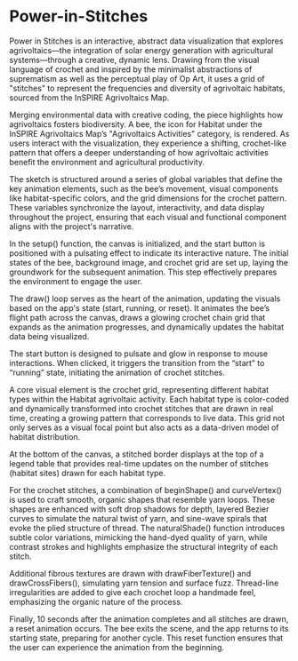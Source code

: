 # Power-in-Stitches
Power in Stitches is an interactive, abstract data visualization that explores agrivoltaics—the integration of solar energy generation with agricultural systems—through a creative, dynamic lens. Drawing from the visual language of crochet and inspired by the minimalist abstractions of suprematism as well as the perceptual play of Op Art, it uses a grid of "stitches" to represent the frequencies and diversity of agrivoltaic habitats, sourced from the InSPIRE Agrivoltaics Map.

Merging environmental data with creative coding, the piece highlights how agrivoltaics fosters biodiversity. A bee, the icon for Habitat under the InSPIRE Agrivoltaics Map’s "Agrivoltaics Activities" category, is rendered. As users interact with the visualization, they experience a shifting, crochet-like pattern that offers a deeper understanding of how agrivoltaic activities benefit the environment and agricultural productivity.

The sketch is structured around a series of global variables that define the key animation elements, such as the bee’s movement, visual components like habitat-specific colors, and the grid dimensions for the crochet pattern. These variables synchronize the layout, interactivity, and data display throughout the project, ensuring that each visual and functional component aligns with the project's narrative.

In the setup() function, the canvas is initialized, and the start button is positioned with a pulsating effect to indicate its interactive nature. The initial states of the bee, background image, and crochet grid are set up, laying the groundwork for the subsequent animation. This step effectively prepares the environment to engage the user.

The draw() loop serves as the heart of the animation, updating the visuals based on the app's state (start, running, or reset). It animates the bee’s flight path across the canvas, draws a glowing crochet chain grid that expands as the animation progresses, and dynamically updates the habitat data being visualized.

The start button is designed to pulsate and glow in response to mouse interactions. When clicked, it triggers the transition from the “start” to “running” state, initiating the animation of crochet stitches. 

A core visual element is the crochet grid, representing different habitat types within the Habitat agrivoltaic activity. Each habitat type is color-coded and dynamically transformed into crochet stitches that are drawn in real time, creating a growing pattern that corresponds to live data. This grid not only serves as a visual focal point but also acts as a data-driven model of habitat distribution.

At the bottom of the canvas, a stitched border displays at the top of a legend table that provides real-time updates on the number of stitches (habitat sites) drawn for each habitat type. 

For the crochet stitches, a combination of beginShape() and curveVertex() is used to craft smooth, organic shapes that resemble yarn loops. These shapes are enhanced with soft drop shadows for depth, layered Bezier curves to simulate the natural twist of yarn, and sine-wave spirals that evoke the plied structure of thread. The naturalShade() function introduces subtle color variations, mimicking the hand-dyed quality of yarn, while contrast strokes and highlights emphasize the structural integrity of each stitch.

Additional fibrous textures are drawn with drawFiberTexture() and drawCrossFibers(), simulating yarn tension and surface fuzz. Thread-line irregularities are added to give each crochet loop a handmade feel, emphasizing the organic nature of the process.

Finally, 10 seconds after the animation completes and all stitches are drawn, a reset animation occurs. The bee exits the scene, and the app returns to its starting state, preparing for another cycle. This reset function ensures that the user can experience the animation from the beginning.
